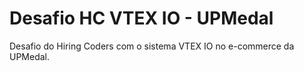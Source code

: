 # Desafio HC  VTEX IO - UPMedal
Desafio do Hiring Coders com o sistema VTEX IO no e-commerce da UPMedal.
